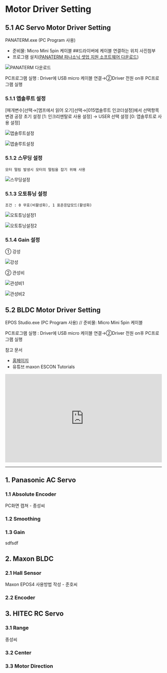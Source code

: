 # Motor Driver Setting
## 5.1 AC Servo Motor Driver Setting

PANATERM.exe (PC Program 사용)

- 준비물: Micro Mini 5pin 케이블 ##드라이버에 케이블 연결하는 위치 사진첨부
- 프로그램 설치([PANATERM 파나소닉 셋업 지원 소프트웨어 다운로드](https://www3.panasonic.biz/ac/kr/dl/software/index.jsp?series_cd=3514))


![PANATERM 다운로드](docs/05/5_1.png)

PC프로그램 실행
: Driver에 USB micro 케이블 연결→②Driver 전원 on후 PC프로그램 실행 


### 5.1.1 앱솔루트 설정

[매개변수]선택→[앰프에서 읽어 오기]선택→[015앱솔루트 인코더설정]에서 선택항목 변경
공장 초기 설정 [1: 인크리멘탈로 사용 설정]
→ USER 선택 설정 [0: 앱솔루트로 사용 설정]

![앱솔루트설정](05/5_1_1_1.png)

![앱솔루트설정](05/5_1_1_2.gif)

### 5.1.2 스무딩 설정
    모터 떨림 발생시 모터의 떨림을 잡기 위해 사용


![스무딩설정](05/5_1_2.gif)

### 5.1.3 오토튜닝 설정
    조건 : 0 무효(비활성화), 1 표준응답모드(활성화)

![오토튜닝설정1](05/5_1_3_1.gif)

![오토튜닝설정2](05/5_1_3_2.gif)


### 5.1.4 Gain 설정

① 강성

![강성](05/5_1_4_1.gif)

② 관성비

![관성비1](05/5_1_4_2.gif)

![관성비2](05/5_1_4_3.gif)

## 5.2 BLDC Motor Driver Setting

EPOS Studio.exe (PC Program 사용) // 준비물: Micro Mini 5pin 케이블

PC프로그램 실행
: Driver에 USB micro 케이블 연결→②Driver 전원 on후 PC프로그램 실행

참고 문서
-	[홈페이지](https://www.maxongroup.co.kr/maxon/view/content/index)
-	유튜브 maxon ESCON Tutorials

<div style="position: relative; padding-bottom: 56.25%; height: 0; overflow: hidden; max-width: 100%; height: auto;">
    <iframe src="https://www.youtube.com/embed/playlist?list=PLmklAQtFT_ZJzWOa9O6507qA0NiSU8hzN" frameborder="0" allowfullscreen style="position: absolute; top: 0; left: 0; width: 100%; height: 100%;"></iframe>
</div>






--------------------------------------------------------
## 1. Panasonic AC Servo
### 1.1 Absolute Encoder
PC화면 캡쳐  - 종성씨
### 1.2 Smoothing
### 1.3 Gain
sdfsdf  
## 2. Maxon BLDC
### 2.1 Hall Sensor
Maxon EPOS4 사용방법 작성 - 준호씨
### 2.2 Encoder


## 3. HITEC RC Servo
### 3.1 Range
종성씨

### 3.2 Center
### 3.3 Motor Direction
